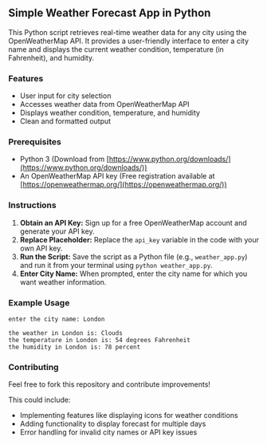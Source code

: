 ## Simple Weather Forecast App in Python

This Python script retrieves real-time weather data for any city using the OpenWeatherMap API. It provides a user-friendly interface to enter a city name and displays the current weather condition, temperature (in Fahrenheit), and humidity.

### Features

* User input for city selection
* Accesses weather data from OpenWeatherMap API
* Displays weather condition, temperature, and humidity
* Clean and formatted output

### Prerequisites

* Python 3 (Download from [https://www.python.org/downloads/](https://www.python.org/downloads/))
* An OpenWeatherMap API key (Free registration available at [https://openweathermap.org/](https://openweathermap.org/))

### Instructions

1. **Obtain an API Key:** Sign up for a free OpenWeatherMap account and generate your API key.
2. **Replace Placeholder:** Replace the `api_key` variable in the code with your own API key.
3. **Run the Script:** Save the script as a Python file (e.g., `weather_app.py`) and run it from your terminal using `python weather_app.py`.
4. **Enter City Name:** When prompted, enter the city name for which you want weather information.

### Example Usage

```
enter the city name: London

the weather in London is: Clouds
the temperature in London is: 54 degrees Fahrenheit
the humidity in London is: 78 percent
```

### Contributing

Feel free to fork this repository and contribute improvements! 

This could include:

* Implementing features like displaying icons for weather conditions
* Adding functionality to display forecast for multiple days
* Error handling for invalid city names or API key issues
